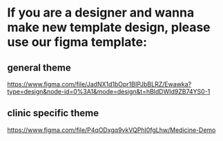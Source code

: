 # If you are a designer and wanna make new template design, please use our figma template:
## general theme
https://www.figma.com/file/JadNX1d1bOpr1BIPJbBLRZ/Ewawka?type=design&node-id=0%3A1&mode=design&t=hBldDWId9ZB74YS0-1

## clinic specific theme
https://www.figma.com/file/P4qODxgq9vkVQPhI0fgLhw/Medicine-Demo

